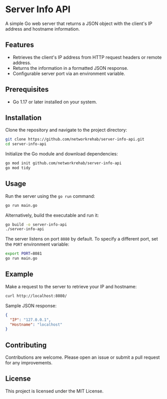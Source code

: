 # Server Info API

A simple Go web server that returns a JSON object with the client's IP address and hostname information.

## Features

- Retrieves the client's IP address from HTTP request headers or remote address.
- Returns the information in a formatted JSON response.
- Configurable server port via an environment variable.

## Prerequisites

- Go 1.17 or later installed on your system.

## Installation

Clone the repository and navigate to the project directory:

```bash
git clone https://github.com/networkrehab/server-info-api.git
cd server-info-api
```

Initialize the Go module and download dependencies:

```bash
go mod init github.com/networkrehab/server-info-api
go mod tidy
```

## Usage

Run the server using the `go run` command:

```bash
go run main.go
```

Alternatively, build the executable and run it:

```bash
go build -o server-info-api
./server-info-api
```

The server listens on port `8080` by default. To specify a different port, set the `PORT` environment variable:

```bash
export PORT=8081
go run main.go
```

## Example

Make a request to the server to retrieve your IP and hostname:

```bash
curl http://localhost:8080/
```

Sample JSON response:

```json
{
  "IP": "127.0.0.1",
  "Hostname": "localhost"
}
```

## Contributing

Contributions are welcome. Please open an issue or submit a pull request for any improvements.

## License

This project is licensed under the MIT License.

